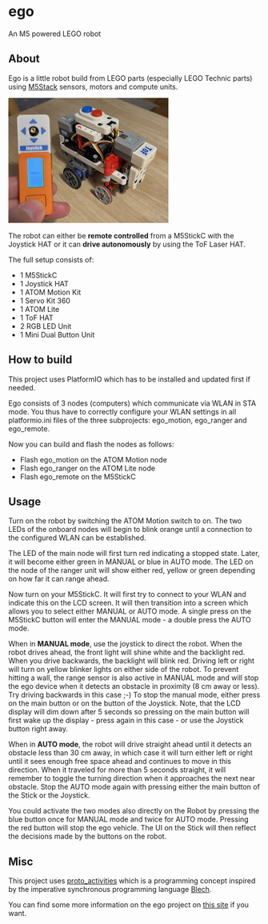 # ego

An M5 powered LEGO robot

## About

Ego is a little robot build from LEGO parts (especially LEGO Technic parts) using [M5Stack](https://m5stack.com) sensors, motors and compute units.
  
![ego](docs/images/ego.png)

The robot can either be **remote controlled** from a M5StickC with the Joystick HAT or it can **drive autonomously** by using the ToF Laser HAT.

The full setup consists of:

- 1 M5StickC
- 1 Joystick HAT
- 1 ATOM Motion Kit
- 1 Servo Kit 360
- 1 ATOM Lite
- 1 ToF HAT
- 2 RGB LED Unit
- 1 Mini Dual Button Unit

## How to build

This project uses PlatformIO which has to be installed and updated first if needed.

Ego consists of 3 nodes (computers) which communicate via WLAN in STA mode. You thus have to correctly configure your WLAN settings in all platformio.ini files of the three subprojects: ego_motion, ego_ranger and ego_remote.

Now you can build and flash the nodes as follows:

- Flash ego_motion on the ATOM Motion node
- Flash ego_ranger on the ATOM Lite node
- Flash ego_remote on the M5StickC

## Usage

Turn on the robot by switching the ATOM Motion switch to on. The two LEDs of the onboard nodes will begin to blink orange until a connection to the configured WLAN can be established.

The LED of the main node will first turn red indicating a stopped state. Later, it will become either green in MANUAL or blue in AUTO mode.
The LED on the node of the ranger unit will show either red, yellow or green depending on how far it can range ahead.

Now turn on your M5StickC. It will first try to connect to your WLAN and indicate this on the LCD screen. It will then transition into a screen which allows you to select either MANUAL or AUTO mode. A single press on the M5StickC button will enter the MANUAL mode - a double press the AUTO mode.

When in **MANUAL mode**, use the joystick to direct the robot. When the robot drives ahead, the front light will shine white and the backlight red. When you drive backwards, the backlight will blink red. Driving left or right will turn on yellow blinker lights on either side of the robot.
To prevent hitting a wall, the range sensor is also active in MANUAL mode and will stop the ego device when it detects an obstacle in proximity (8 cm away or less). Try driving backwards in this case ;-)
To stop the manual mode, either press on the main button or on the button of the Joystick. Note, that the LCD display will dim down after 5 seconds so pressing on the main button will first wake up the display - press again in this case - or use the Joystick button right away.

When in **AUTO mode**, the robot will drive straight ahead until it detects an obstacle less than 30 cm away, in which case it will turn either left or right until it sees enough free space ahead and continues to move in this direction. When it traveled for more than 5 seconds straight, it will remember to toggle the turning direction when it approaches the next near obstacle. 
Stop the AUTO mode again with pressing either the main button of the Stick or the Joystick.

You could activate the two modes also directly on the Robot by pressing the blue button once for MANUAL mode and twice for AUTO mode. Pressing the red button will stop the ego vehicle. The UI on the Stick will then reflect the decisions made by the buttons on the robot.

## Misc

This project uses [proto_activities](https://github.com/frameworklabs/proto_activities) which is a programming concept inspired by the imperative synchronous programming language [Blech](https://www.blech-lang.org).

You can find some more information on the ego project on [this site](https://www.hackster.io/framework-labs/ego-401080) if you want.
